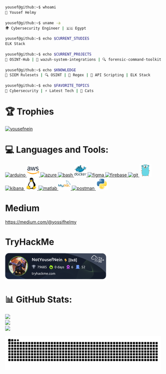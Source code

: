 ```bash
yousef@github:~$ whoami
👤 Yousef Helmy

yousef@github:~$ uname -a
🌍 Cybersecurity Engineer | 🇪🇬 Egypt

yousef@github:~$ echo $CURRENT_STUDIES
ELK Stack

yousef@github:~$ echo $CURRENT_PROJECTS
🚧 OSINT-Hub | 🔧 wazuh-system-integrations | 🔍 forensic-command-toolkit

yousef@github:~$ echo $KNOWLEDGE
🔐 SIEM Rulesets | 🔍 OSINT | 🎯 Regex | 📩 API Scripting | ELK Stack

yousef@github:~$ echo $FAVORITE_TOPICS
💬 Cybersecurity | ⚡ Latest Tech | 🐾 Cats
```

# 🏆 Trophies
<p align="left"> <a href="https://github.com/ryo-ma/github-profile-trophy"><img src="https://github-profile-trophy.vercel.app/?username=yousefnein&theme=radical" alt="yousefnein" /></a> </p>

# 💻 Languages and Tools:
<p align="left"> <a href="https://www.arduino.cc/" target="_blank" rel="noreferrer"> <img src="https://cdn.worldvectorlogo.com/logos/arduino-1.svg" alt="arduino" width="40" height="40"/> </a> <a href="https://aws.amazon.com" target="_blank" rel="noreferrer"> <img src="https://raw.githubusercontent.com/devicons/devicon/master/icons/amazonwebservices/amazonwebservices-original-wordmark.svg" alt="aws" width="40" height="40"/> </a> <a href="https://azure.microsoft.com/en-in/" target="_blank" rel="noreferrer"> <img src="https://www.vectorlogo.zone/logos/microsoft_azure/microsoft_azure-icon.svg" alt="azure" width="40" height="40"/> </a> <a href="https://www.gnu.org/software/bash/" target="_blank" rel="noreferrer"> <img src="https://www.vectorlogo.zone/logos/gnu_bash/gnu_bash-icon.svg" alt="bash" width="40" height="40"/> </a> <a href="https://www.docker.com/" target="_blank" rel="noreferrer"> <img src="https://raw.githubusercontent.com/devicons/devicon/master/icons/docker/docker-original-wordmark.svg" alt="docker" width="40" height="40"/> </a> <a href="https://www.figma.com/" target="_blank" rel="noreferrer"> <img src="https://www.vectorlogo.zone/logos/figma/figma-icon.svg" alt="figma" width="40" height="40"/> </a> <a href="https://firebase.google.com/" target="_blank" rel="noreferrer"> <img src="https://www.vectorlogo.zone/logos/firebase/firebase-icon.svg" alt="firebase" width="40" height="40"/> </a> <a href="https://git-scm.com/" target="_blank" rel="noreferrer"> <img src="https://www.vectorlogo.zone/logos/git-scm/git-scm-icon.svg" alt="git" width="40" height="40"/> </a> <a href="https://golang.org" target="_blank" rel="noreferrer"> <img src="https://raw.githubusercontent.com/devicons/devicon/master/icons/go/go-original.svg" alt="go" width="40" height="40"/> </a> <a href="https://www.elastic.co/kibana" target="_blank" rel="noreferrer"> <img src="https://www.vectorlogo.zone/logos/elasticco_kibana/elasticco_kibana-icon.svg" alt="kibana" width="40" height="40"/> </a> <a href="https://www.linux.org/" target="_blank" rel="noreferrer"> <img src="https://raw.githubusercontent.com/devicons/devicon/master/icons/linux/linux-original.svg" alt="linux" width="40" height="40"/> </a> <a href="https://www.mathworks.com/" target="_blank" rel="noreferrer"> <img src="https://upload.wikimedia.org/wikipedia/commons/2/21/Matlab_Logo.png" alt="matlab" width="40" height="40"/> </a> <a href="https://www.mysql.com/" target="_blank" rel="noreferrer"> <img src="https://raw.githubusercontent.com/devicons/devicon/master/icons/mysql/mysql-original-wordmark.svg" alt="mysql" width="40" height="40"/> </a> <a href="https://postman.com" target="_blank" rel="noreferrer"> <img src="https://www.vectorlogo.zone/logos/getpostman/getpostman-icon.svg" alt="postman" width="40" height="40"/> </a> <a href="https://www.python.org" target="_blank" rel="noreferrer"> <img src="https://raw.githubusercontent.com/devicons/devicon/master/icons/python/python-original.svg" alt="python" width="40" height="40"/> </a> </p>

# Medium
https://medium.com/@yossifhelmy

# TryHackMe
![tryhackme stats](/badge.png)

# 📊 GitHub Stats:
![](https://github-readme-stats.vercel.app/api?username=YousefNein&theme=transparent&hide_border=false&include_all_commits=true&count_private=true)<br/>
![](https://github-readme-streak-stats.herokuapp.com/?user=YousefNein&theme=transparent&hide_border=false)<br/>
![](https://github-readme-stats.vercel.app/api/top-langs/?username=YousefNein&theme=transparent&hide_border=false&include_all_commits=true&count_private=true&layout=compact)

<picture>
  <source media="(prefers-color-scheme: dark)" srcset="https://raw.githubusercontent.com/YousefNein/YousefNein/output/github-contribution-grid-snake-dark.svg">
  <source media="(prefers-color-scheme: light)" srcset="https://raw.githubusercontent.com/YousefNein/YousefNein/output/github-contribution-grid-snake.svg">
  <img alt="github contribution grid snake animation" src="https://raw.githubusercontent.com/YousefNein/YousefNein/output/github-contribution-grid-snake.svg">
</picture>
